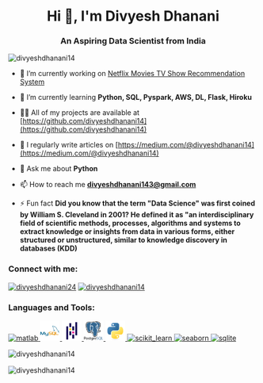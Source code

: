 <h1 align="center">Hi 👋, I'm Divyesh Dhanani</h1>
<h3 align="center">An Aspiring Data Scientist from India</h3>

<p align="left"> <img src="https://komarev.com/ghpvc/?username=divyeshdhanani14&label=Profile%20views&color=0e75b6&style=flat" alt="divyeshdhanani14" /> </p>

- 🔭 I’m currently working on [Netflix Movies TV Show Recommendation System](https://github.com/divyeshdhanani14/Netflix_Movies_TV_Shows_Capstone)

- 🌱 I’m currently learning **Python, SQL, Pyspark, AWS, DL, Flask, Hiroku**

- 👨‍💻 All of my projects are available at [https://github.com/divyeshdhanani14](https://github.com/divyeshdhanani14)

- 📝 I regularly write articles on [https://medium.com/@divyeshdhanani14](https://medium.com/@divyeshdhanani14)

- 💬 Ask me about **Python**

- 📫 How to reach me **divyeshdhanani143@gmail.com**

- ⚡ Fun fact **Did you know that the term "Data Science" was first coined by William S. Cleveland in 2001? He defined it as "an interdisciplinary field of scientific methods, processes, algorithms and systems to extract knowledge or insights from data in various forms, either structured or unstructured, similar to knowledge discovery in databases (KDD)**

<h3 align="left">Connect with me:</h3>
<p align="left">
<a href="https://linkedin.com/in/divyeshdhanani24" target="blank"><img align="center" src="https://raw.githubusercontent.com/rahuldkjain/github-profile-readme-generator/master/src/images/icons/Social/linked-in-alt.svg" alt="divyeshdhanani24" height="30" width="40" /></a>
<a href="https://medium.com/divyeshdhanani14" target="blank"><img align="center" src="https://raw.githubusercontent.com/rahuldkjain/github-profile-readme-generator/master/src/images/icons/Social/medium.svg" alt="divyeshdhanani14" height="30" width="40" /></a>
</p>

<h3 align="left">Languages and Tools:</h3>
<p align="left"> <a href="https://www.mathworks.com/" target="_blank" rel="noreferrer"> <img src="https://upload.wikimedia.org/wikipedia/commons/2/21/Matlab_Logo.png" alt="matlab" width="40" height="40"/> </a> <a href="https://www.mysql.com/" target="_blank" rel="noreferrer"> <img src="https://raw.githubusercontent.com/devicons/devicon/master/icons/mysql/mysql-original-wordmark.svg" alt="mysql" width="40" height="40"/> </a> <a href="https://pandas.pydata.org/" target="_blank" rel="noreferrer"> <img src="https://raw.githubusercontent.com/devicons/devicon/2ae2a900d2f041da66e950e4d48052658d850630/icons/pandas/pandas-original.svg" alt="pandas" width="40" height="40"/> </a> <a href="https://www.postgresql.org" target="_blank" rel="noreferrer"> <img src="https://raw.githubusercontent.com/devicons/devicon/master/icons/postgresql/postgresql-original-wordmark.svg" alt="postgresql" width="40" height="40"/> </a> <a href="https://www.python.org" target="_blank" rel="noreferrer"> <img src="https://raw.githubusercontent.com/devicons/devicon/master/icons/python/python-original.svg" alt="python" width="40" height="40"/> </a> <a href="https://scikit-learn.org/" target="_blank" rel="noreferrer"> <img src="https://upload.wikimedia.org/wikipedia/commons/0/05/Scikit_learn_logo_small.svg" alt="scikit_learn" width="40" height="40"/> </a> <a href="https://seaborn.pydata.org/" target="_blank" rel="noreferrer"> <img src="https://seaborn.pydata.org/_images/logo-mark-lightbg.svg" alt="seaborn" width="40" height="40"/> </a> <a href="https://www.sqlite.org/" target="_blank" rel="noreferrer"> <img src="https://www.vectorlogo.zone/logos/sqlite/sqlite-icon.svg" alt="sqlite" width="40" height="40"/> </a> </p>

<p><img align="center" src="https://github-readme-stats.vercel.app/api/top-langs?username=divyeshdhanani14&show_icons=true&locale=en&layout=compact" alt="divyeshdhanani14" /></p>

<p><img align="center" src="https://github-readme-streak-stats.herokuapp.com/?user=divyeshdhanani14&" alt="divyeshdhanani14" /></p>
